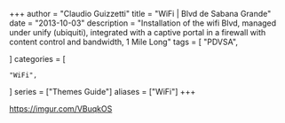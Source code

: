+++
author = "Claudio Guizzetti"
title = "WiFi | Blvd de Sabana Grande"
date = "2013-10-03"
description = "Installation of the wifi Blvd, managed under unify (ubiquiti), integrated with a captive portal in a firewall with content control and bandwidth, 1 Mile Long"
tags = [
    "PDVSA",

]
categories = [

    "WiFi",
    
]
series = ["Themes Guide"]
aliases = ["WiFi"]
+++


https://imgur.com/VBuqkOS
